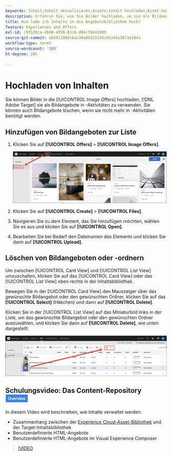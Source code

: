 ```yaml
---
keywords: Inhalt;Inhalt aktualisieren;Assets;Inhalt hochladen;Asset hochladen
description: Erfahren Sie, wie Sie Bilder hochladen, um sie als Bildangebote in Adobe Target zu verwenden.
title: Wie lade ich Inhalte in die Angebotsbibliothek hoch?
feature: Experiences and Offers
exl-id: c0fb26ca-4b98-4558-81c6-d84cf6841903
source-git-commit: e8201198dc6ac36e803153d5c6b345a30716204a
workflow-type: tm+mt
source-wordcount: '203'
ht-degree: 20%

---
```


# Hochladen von Inhalten

Sie können Bilder in die [!UICONTROL Image Offers] hochladen, [!DNL Adobe Target] sie als Bildangebote in -Aktivitäten zu verwenden. Sie können auch Bildangebote löschen, wenn sie nicht mehr in -Aktivitäten benötigt werden.

## Hinzufügen von Bildangeboten zur Liste

1. Klicken Sie auf **[!UICONTROL Offers]** > **[!UICONTROL Image Offers]**.

   ![Angebote > Bildangebote](/help/main/c-experiences/c-manage-content/assets/image-offers-tab.png)

1. Klicken Sie auf **[!UICONTROL Create]** > **[!UICONTROL Files]**.
1. Navigieren Sie zu dem Element, das Sie hinzufügen möchten, wählen Sie es aus und klicken Sie auf **[!UICONTROL Open]**.
1. Bearbeiten Sie bei Bedarf den Dateinamen des Elements und klicken Sie dann auf **[!UICONTROL Upload]**.

## Löschen von Bildangeboten oder -ordnern

Um zwischen [!UICONTROL Card View] und [!UICONTROL List View] umzuschalten, klicken Sie auf das [!UICONTROL Card View] oder das [!UICONTROL List View] oben rechts in der Inhaltsbibliothek.

Bewegen Sie in der [!UICONTROL Card View] den Mauszeiger über das gewünschte Bildangebot oder den gewünschten Ordner, klicken Sie auf das **[!UICONTROL Select]** (Häkchen) und dann auf **[!UICONTROL Delete]**.

Klicken Sie in der [!UICONTROL List View] auf das Miniaturbild links in der Liste, um das gewünschte Bildangebot oder den gewünschten Ordner auszuwählen, und klicken Sie dann auf **[!UICONTROL Delete]**, wie unten dargestellt:

![Ausgewähltes Element löschen](/help/main/c-experiences/c-manage-content/assets/delete-image-offer.png)

## Schulungsvideo: Das Content-Repository ![Übersichts-Badge](/help/main/assets/overview.png)

In diesem Video wird beschrieben, wie Inhalte verwaltet werden.

* Zusammenhang zwischen der [Experience Cloud-Asset-Bibliothek](https://experienceleague.adobe.com/docs/core-services/interface/assets/creative-cloud.html?lang=de) und der Target-Inhaltsbibliothek
* Benutzerdefinierte HTML-Angebote
* Benutzerdefinierte HTML-Angebote im Visual Experience Composer

>[!VIDEO](https://video.tv.adobe.com/v/17387)
